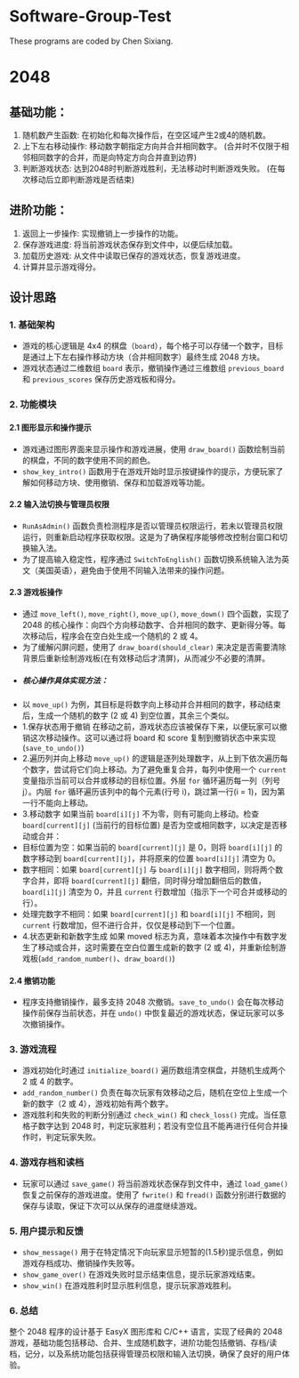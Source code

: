 # Software-Group-Test
These programs are coded by Chen Sixiang. 
# 2048
## 基础功能：
1. 随机数产生函数: 在初始化和每次操作后，在空区域产生2或4的随机数。
2. 上下左右移动操作: 移动数字朝指定方向并合并相同数字。
(合并时不仅限于相邻相同数字的合并，而是向特定方向合并直到边界)
3. 判断游戏状态: 达到2048时判断游戏胜利，无法移动时判断游戏失败。
(在每次移动后立即判断游戏是否结束)
## 进阶功能：
1. 返回上一步操作: 实现撤销上一步操作的功能。
2. 保存游戏进度: 将当前游戏状态保存到文件中，以便后续加载。
3. 加载历史游戏: 从文件中读取已保存的游戏状态，恢复游戏进度。
4. 计算并显示游戏得分。

## 设计思路

### 1. **基础架构**
- 游戏的核心逻辑是 4x4 的棋盘（`board`），每个格子可以存储一个数字，目标是通过上下左右操作移动方块（合并相同数字）最终生成 2048 方块。
- 游戏状态通过二维数组 `board` 表示，撤销操作通过三维数组 `previous_board` 和 `previous_scores` 保存历史游戏板和得分。

### 2. **功能模块**
#### 2.1 **图形显示和操作提示**
- 游戏通过图形界面来显示操作和游戏进展，使用 `draw_board()` 函数绘制当前的棋盘，不同的数字使用不同的颜色。
- `show_key_intro()` 函数用于在游戏开始时显示按键操作的提示，方便玩家了解如何移动方块、使用撤销、保存和加载游戏等功能。

#### 2.2 **输入法切换与管理员权限**
- `RunAsAdmin()` 函数负责检测程序是否以管理员权限运行，若未以管理员权限运行，则重新启动程序获取权限。这是为了确保程序能够修改控制台窗口和切换输入法。
- 为了提高输入稳定性，程序通过 `SwitchToEnglish()` 函数切换系统输入法为英文（美国英语），避免由于使用不同输入法带来的操作问题。

#### 2.3 **游戏板操作**
- 通过 `move_left()`, `move_right()`, `move_up()`, `move_down()` 四个函数，实现了 2048 的核心操作：向四个方向移动数字、合并相同的数字、更新得分等。每次移动后，程序会在空白处生成一个随机的 2 或 4。
- 为了缓解闪屏问题，使用了 `draw_board(should_clear)` 来决定是否需要清除背景后重新绘制游戏板(在有效移动后才清屏)，从而减少不必要的清屏。
- ##### 核心操作具体实现方法：
- 以 `move_up()` 为例，其目标是将数字向上移动并合并相同的数字，移动结束后，生成一个随机的数字 (2 或 4) 到空位置，其余三个类似。
- 1.保存状态用于撤销  在移动之前，游戏状态应该被保存下来，以便玩家可以撤销这次移动操作。这可以通过将 board 和 score 复制到撤销状态中来实现(`save_to_undo()`)
- 2.遍历列并向上移动  `move_up()` 的逻辑是逐列处理数字，从上到下依次遍历每个数字，尝试将它们向上移动。为了避免重复合并，每列中使用一个 `current` 变量指示当前可以合并或移动的目标位置。外层  `for` 循环遍历每一列（列号 j）。内层 `for` 循环遍历该列中的每个元素(行号 i)，跳过第一行(i = 1)，因为第一行不能向上移动。
- 3.移动数字  如果当前 `board[i][j]` 不为零，则有可能向上移动。检查 `board[current][j]` (当前行的目标位置) 是否为空或相同数字，以决定是否移动或合并：
- 目标位置为空：如果当前的 `board[current][j]` 是 0，则将 `board[i][j]` 的数字移动到 `board[current][j]`，并将原来的位置 `board[i][j]` 清空为 0。
- 数字相同：如果 `board[current][j]` 与 `board[i][j]` 数字相同，则将两个数字合并，即将 `board[current][j]` 翻倍，同时得分增加翻倍后的数值，`board[i][j]` 清空为 0，并且 `current` 行数增加（指示下一个可合并或移动的行）。
- 处理完数字不相同：如果 `board[current][j]` 和 `board[i][j]` 不相同，则 `current` 行数增加，但不进行合并，仅仅是移动到下一个位置。
- 4.状态更新和新数字生成  如果 moved 标志为真，意味着本次操作中有数字发生了移动或合并，这时需要在空白位置生成新的数字 (2 或 4)，并重新绘制游戏板(`add_random_number()`、`draw_board()`)
  
#### 2.4 **撤销功能**
- 程序支持撤销操作，最多支持 2048 次撤销。`save_to_undo()` 会在每次移动操作前保存当前状态，并在 `undo()` 中恢复最近的游戏状态，保证玩家可以多次撤销操作。

### 3. **游戏流程**
- 游戏初始化时通过 `initialize_board()` 遍历数组清空棋盘，并随机生成两个 2 或 4 的数字。
- `add_random_number()` 负责在每次玩家有效移动之后，随机在空位上生成一个新的数字（2 或 4），游戏初始有两个数字。
- 游戏胜利和失败的判断分别通过 `check_win()` 和 `check_loss()` 完成。当任意格子数字达到 2048 时，判定玩家胜利；若没有空位且不能再进行任何合并操作时，判定玩家失败。

### 4. **游戏存档和读档**
- 玩家可以通过 `save_game()` 将当前游戏状态保存到文件中，通过 `load_game()` 恢复之前保存的游戏进度。使用了 `fwrite()` 和 `fread()` 函数分别进行数据的保存与读取，保证下次可以从保存的进度继续游戏。

### 5. **用户提示和反馈**
- `show_message()` 用于在特定情况下向玩家显示短暂的(1.5秒)提示信息，例如游戏存档成功、撤销操作失败等。
- `show_game_over()` 在游戏失败时显示结束信息，提示玩家游戏结束。
- `show_win()` 在游戏胜利时显示胜利信息，提示玩家游戏胜利。

### 6. **总结**
整个 2048 程序的设计基于 EasyX 图形库和 C/C++ 语言，实现了经典的 2048 游戏，基础功能包括移动、合并、生成随机数字，进阶功能包括撤销、存档/读档，记分，以及系统功能包括获得管理员权限和输入法切换，确保了良好的用户体验。
